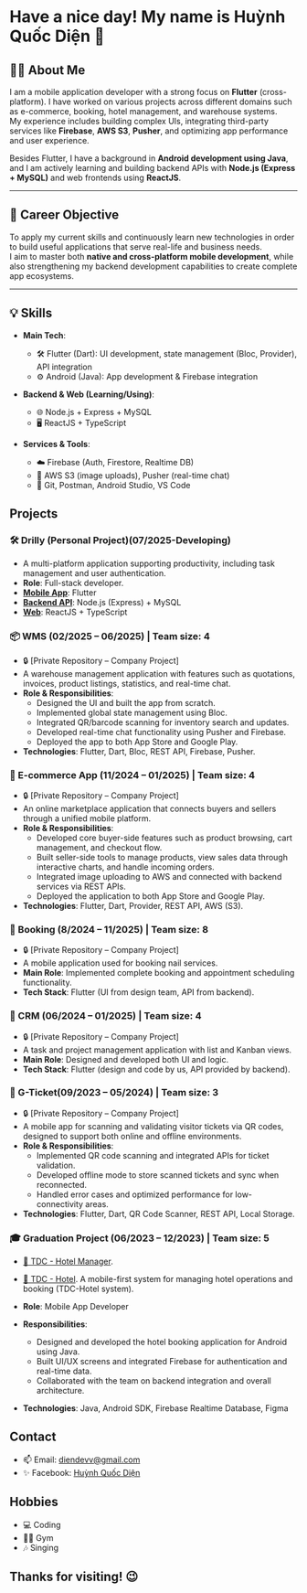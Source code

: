# Have a nice day! My name is Huỳnh Quốc Diện 👋

## 👨‍💻 About Me

I am a mobile application developer with a strong focus on **Flutter** (cross-platform). I have worked on various projects across different domains such as e-commerce, booking, hotel management, and warehouse systems.  
My experience includes building complex UIs, integrating third-party services like **Firebase**, **AWS S3**, **Pusher**, and optimizing app performance and user experience.

Besides Flutter, I have a background in **Android development using Java**, and I am actively learning and building backend APIs with **Node.js (Express + MySQL)** and web frontends using **ReactJS**.

---

## 🎯 Career Objective

To apply my current skills and continuously learn new technologies in order to build useful applications that serve real-life and business needs.  
I aim to master both **native and cross-platform mobile development**, while also strengthening my backend development capabilities to create complete app ecosystems.

---

## 💡 Skills

- **Main Tech**:  
  - 🛠️ Flutter (Dart): UI development, state management (Bloc, Provider), API integration  
  - ⚙️ Android (Java): App development & Firebase integration

- **Backend & Web (Learning/Using)**:  
  - 🌐 Node.js + Express + MySQL  
  - 🖥️ ReactJS + TypeScript

- **Services & Tools**:  
  - ☁️ Firebase (Auth, Firestore, Realtime DB)  
  - 🔌 AWS S3 (image uploads), Pusher (real-time chat)  
  - 🧰 Git, Postman, Android Studio, VS Code
    

## Projects

### 🛠️ Drilly (Personal Project)(07/2025-Developing)
- A multi-platform application supporting productivity, including task management and user authentication.
- **Role**: Full-stack developer.
- **[Mobile App](https://github.com/diendev03/drilly.git)**: Flutter
- **[Backend API](https://github.com/diendev03/drilly_backend.git)**: Node.js (Express) + MySQL
- **[Web](https://github.com/diendev03/drilly_web.git)**: ReactJS + TypeScript

### 📦 WMS (02/2025 – 06/2025) | Team size: 4
- 🔒 [Private Repository – Company Project]
- A warehouse management application with features such as quotations, invoices, product listings, statistics, and real-time chat.
- **Role & Responsibilities**:
  - Designed the UI and built the app from scratch.
  - Implemented global state management using Bloc.
  - Integrated QR/barcode scanning for inventory search and updates.
  - Developed real-time chat functionality using Pusher and Firebase.
  - Deployed the app to both App Store and Google Play.
- **Technologies**: Flutter, Dart, Bloc, REST API, Firebase, Pusher.

### 🛒 E-commerce App (11/2024 – 01/2025) | Team size: 4
- 🔒 [Private Repository – Company Project]
- An online marketplace application that connects buyers and sellers through a unified mobile platform.
- **Role & Responsibilities**:
  - Developed core buyer-side features such as product browsing, cart management, and checkout flow.
  - Built seller-side tools to manage products, view sales data through interactive charts, and handle incoming orders.
  - Integrated image uploading to AWS and connected with backend services via REST APIs.
  - Deployed the application to both App Store and Google Play.
- **Technologies**: Flutter, Dart, Provider, REST API, AWS (S3).

### 💅 Booking (8/2024 – 11/2025) | Team size: 8
- 🔒 [Private Repository – Company Project]
- A mobile application used for booking nail services.
- **Main Role**: Implemented complete booking and appointment scheduling functionality.
- **Tech Stack**: Flutter (UI from design team, API from backend).

### 🏬 CRM (06/2024 – 01/2025) | Team size: 4
- 🔒 [Private Repository – Company Project]
- A task and project management application with list and Kanban views.
- **Main Role**: Designed and developed both UI and logic.
- **Tech Stack**: Flutter (design and code by us, API provided by backend).
  
### 🎫 G-Ticket(09/2023 – 05/2024) | Team size: 3
- 🔒 [Private Repository – Company Project]
- A mobile app for scanning and validating visitor tickets via QR codes, designed to support both online and offline environments.
- **Role & Responsibilities**:
  - Implemented QR code scanning and integrated APIs for ticket validation.
  - Developed offline mode to store scanned tickets and sync when reconnected.
  - Handled error cases and optimized performance for low-connectivity areas.
- **Technologies**: Flutter, Dart, QR Code Scanner, REST API, Local Storage.

### 🎓 Graduation Project (06/2023 – 12/2023) | Team size: 5
- [🏨 TDC - Hotel Manager](https://github.com/lamtung373/TDC-Hotel-Manager).
- [🏩 TDC - Hotel](https://github.com/lamtung373/TDC-Hotel).
A mobile-first system for managing hotel operations and booking (TDC-Hotel system).

- **Role**: Mobile App Developer
- **Responsibilities**:
  - Designed and developed the hotel booking application for Android using Java.
  - Built UI/UX screens and integrated Firebase for authentication and real-time data.
  - Collaborated with the team on backend integration and overall architecture.

- **Technologies**: Java, Android SDK, Firebase Realtime Database, Figma

## Contact

- 📫 Email: [diendevv@gmail.com](mailto:diendevv@gmail.com)
- ✨ Facebook: [Huỳnh Quốc Diện](https://www.facebook.com/dien.dev/)

## Hobbies

- 💻 Coding
- 🏋️‍♀️ Gym
- 🎶 Singing

## Thanks for visiting! 😉
